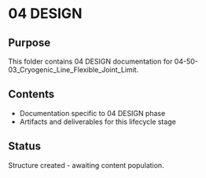 # 04 DESIGN

## Purpose
This folder contains 04 DESIGN documentation for 04-50-03_Cryogenic_Line_Flexible_Joint_Limit.

## Contents
- Documentation specific to 04 DESIGN phase
- Artifacts and deliverables for this lifecycle stage

## Status
Structure created - awaiting content population.
